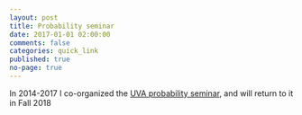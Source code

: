 ```yaml
---
layout: post
title: Probability seminar
date: 2017-01-01 02:00:00
comments: false
categories: quick_link
published: true
no-page: true
---
```


<div>In 2014-2017 I co-organized the <a href="{{site.math_url}}/seminars/probability/" target="_blank">UVA probability seminar</a>,
and will return to it in Fall 2018
</div>
